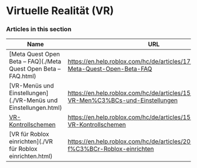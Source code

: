 # Virtuelle Realität (VR)  
### Articles in this section
Name|URL
-|-
[Meta Quest Open Beta – FAQ](./Meta Quest Open Beta – FAQ.html) |https://en.help.roblox.com/hc/de/articles/17810433924628-Meta-Quest-Open-Beta-FAQ
[VR-Menüs und Einstellungen](./VR-Menüs und Einstellungen.html) |https://en.help.roblox.com/hc/de/articles/15703381902740-VR-Men%C3%BCs-und-Einstellungen
[VR-Kontrollschemen](./VR-Kontrollschemen.html) |https://en.help.roblox.com/hc/de/articles/15522315304724-VR-Kontrollschemen
[VR für Roblox einrichten](./VR für Roblox einrichten.html) |https://en.help.roblox.com/hc/de/articles/208260046-VR-f%C3%BCr-Roblox-einrichten